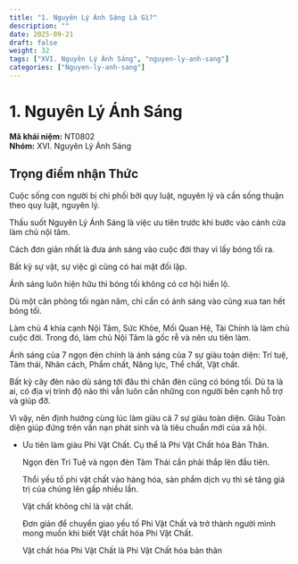 ```yaml
---
title: "1. Nguyên Lý Ánh Sáng Là Gì?"
description: ""
date: 2025-09-21
draft: false
weight: 32
tags: ["XVI. Nguyên Lý Ánh Sáng", "nguyen-ly-anh-sang"]
categories: ["Nguyen-ly-anh-sang"]
---
```


# 1. Nguyên Lý Ánh Sáng

**Mã khái niệm:** NT0802  
**Nhóm:** XVI. Nguyên Lý Ánh Sáng 
<!-- **Tên Khoá học:** THẤU HIỂU NỘI TÂM - KIẾN TẠO AN VUI -->

## Trọng điểm nhận Thức

Cuộc sống con người bị chi phối bởi quy luật, nguyên lý và cần sống thuận theo quy luật, nguyên lý.

Thấu suốt Nguyên Lý Ánh Sáng là việc ưu tiên trước khi bước vào cánh cửa làm chủ nội tâm.

Cách đơn giản nhất là đưa ánh sáng vào cuộc đời thay vì lấy bóng tối ra.

Bất kỳ sự vật, sự việc gì cũng có hai mặt đối lập.

Ánh sáng luôn hiện hữu thì bóng tối không có cơ hội hiển lộ.

Dù một căn phòng tối ngàn năm, chỉ cần có ánh sáng vào cũng xua tan hết bóng tối.

Làm chủ 4 khía cạnh Nội Tâm, Sức Khỏe, Mối Quan Hệ, Tài Chính là làm chủ cuộc đời. Trong đó, làm chủ Nội Tâm là gốc rễ và nên ưu tiên làm.

Ánh sáng của 7 ngọn đèn chính là ánh sáng của 7 sự giàu toàn diện: Trí tuệ, Tâm thái, Nhân cách, Phẩm chất, Năng lực, Thể chất, Vật chất.

Bất kỳ cây đèn nào dù sáng tới đâu thì chân đèn cũng có bóng tối. Dù ta là ai, có địa vị trình độ nào thì vẫn luôn cần những con người bên cạnh hỗ trợ và giúp đỡ. 

Vì vậy, nên định hướng cùng lúc làm giàu cả 7 sự giàu toàn diện.
Giàu Toàn diện giúp đứng trên vấn nạn phát sinh và là tiêu chuẩn mới của xã hội.
        
+ Ưu tiên làm giàu Phi Vật Chất. Cụ thể là Phi Vật Chất hóa Bản Thân.
        
    Ngọn đèn Trí Tuệ và ngọn đèn Tâm Thái cần phải thắp lên đầu tiên.
        
    Thổi yếu tố phi vật chất vào hàng hóa, sản phẩm dịch vụ thì sẽ tăng giá trị của chúng lên gấp nhiều lần.
        
    Vật chất không chỉ là vật chất.
        
    Đơn giản để chuyển giao yếu tố Phi Vật Chất và trở thành người mình mong muốn khi biết Vật chất hóa Phi Vật Chất.
        
    Vật chất hóa Phi Vật Chất là Phi Vật Chất hóa bản thân